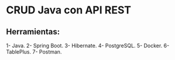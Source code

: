 # CRUD Java con API REST


## Herramientas:
1- Java.
2- Spring Boot.
3- Hibernate.
4- PostgreSQL.
5- Docker. 
6- TablePlus.
7- Postman.
